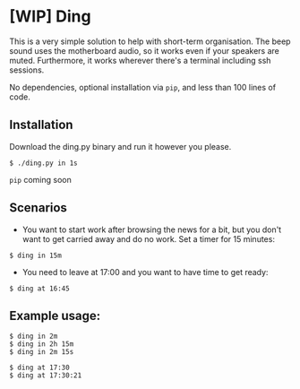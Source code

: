 # [WIP] Ding

This is a very simple solution to help with short-term organisation. The beep sound uses the motherboard audio, so it works even if your speakers are muted. Furthermore, it works wherever there's a terminal including ssh sessions.

No dependencies, optional installation via `pip`, and less than 100 lines of code.

## Installation

Download the ding.py binary and run it however you please.

```
$ ./ding.py in 1s
```


`pip` coming soon

## Scenarios

- You want to start work after browsing the news for a bit, but you don't want to get carried away and do no work. Set a timer for 15 minutes:
```
$ ding in 15m
```
- You need to leave at 17:00 and you want to have time to get ready:
```
$ ding at 16:45
```


## Example usage:

```
$ ding in 2m
$ ding in 2h 15m
$ ding in 2m 15s

$ ding at 17:30
$ ding at 17:30:21
```
